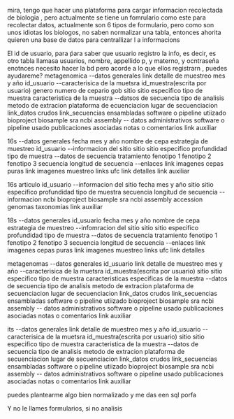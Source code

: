 mira, tengo que hacer una plataforma para cargar informacion recolectada de biologia , pero actualmente se tiene un fomrulario como este para recolectar datos, actualmente son 6 tipos de formulario, pero como son unos idiotas los biologos, no saben normalizar una tabla, entonces ahorita quieren una base de datos para centrallizar l a informacions

El id de usuario, para ṕara saber que usuario registro la info, es decir, es otro tabla llamasa usuarios, nombre, appellido p, y materno, y ocntraseña
enotnces necesito hacer la bd pero acorde a lo que ellos registrarn , puedes ayudareme?
metagenomica
    --datos generales
        link detalle de muestreo
        mes y año
        id_usuario
    --caracterisica de la muetsra
        id_muestra(escrita por usuario)
        genero
        numero de cepario gob
        sitio
        sitio especifico
        tipo de muestra
        caracteristica de la muestra
    --datsos de secuencia
        tipo de analisis
        metodo de extracion
        plataforma de ecuenciacion
        lugar de secuenciacion
        link_datos crudos
        link_secuencias ensambladas
        software o pipeline utiizado
        bioproject
        biosample
        sra
        ncbi assembly
    -- datos administrativos
        software o pipeline usado
        publicaciones asociadas
        notas o comentarios
    link auxiliar

16s
    --datos generales
        fecha mes y año
        nombre de cepa
        estrategia de muestreo
        id_usuario
    --informacion del sitio
        sitio
        sitio especifico
        profundidad
        tipo de muestra
    --datos de secuencia
        tratamiento
        fenotipo 1
        fenotipo 2
        fenotipo 3
        secuencia
        longitud de secuencia
    --enlaces
        link imagenes cepas puras
        link imagenes muestreo
        links ufc
        link detalles
    link auxiliar

16s articulo
    id_usuario
    --informacion del sitio
        fecha mes y año
        sitio
        sitio especifico
        profundidad
        tipo de muestra
        secuencia
        longitud de secuencia
    --informacion ncbi
        bioproject
        biosample
        sra
        ncbi assembly
        accession
        genomas
        taxonomias
    link auxiliar

18s
    --datos generales
        id_usuario
        fecha mes y año
        nombre de cepa
        estrategia de muestreo
    --infomracion del sitio
        sitio
        sitio especifico
        profundidad
        tipo de muestra
    --datos de secuencia
        tratamiento
        fenotipo 1
        fenotipo 2
        fenotipo 3
        secuencia
        longitud de secuencia
    --enlaces
        link imagenes cepas puras
        link imagenes muestreo
        links ufc
        link detalles

metagenomas
    --datos generales
        id_usuario
        link detalle de muestreo
        mes y año
    --caracterisica de la muetsra
        id_muestra(escrita por usuario)
        sitio
        sitio especifico
        tipo de muestra
        caracteristicas especificas de la muestra
    --datos de secuencia
        tipo de analisis
        metodo de extracion
        plataforma de secuenciacion
        lugar de secuenciacion
        link_datos crudos
        link_secuencias ensambladas
        software o pipeline utiizado
        bioproject
        biosample
        sra
        ncbi assembly
    -- datos administrativos
        software o pipeline usado
        publicaciones asociadas
        notas o comentarios
    link auxiliar

its
    --datos generales
        link detalle de muestreo
        mes y año
        id_usuario
    --caracterisica de la muetsra
        id_muestra(escrita por usuario)
        sitio
        sitio especifico
        tipo de muestra
        caracteristica de la muestra
    --datos de secuencia
        tipo de analisis
        metodo de extracion
        plataforma de secuenciacion
        lugar de secuenciacion
        link_datos crudos
        link_secuencias ensambladas
        software o pipeline utiizado
        bioproject
        biosample
        sra
        ncbi assembly
    -- datos administrativos
        software o pipeline usado
        publicaciones asociadas
        notas o comentarios
    link auxiliar 


puedes plantearme algo bien normalizado y me das een sql porfa


Y no le llames formularios, si no analisis
